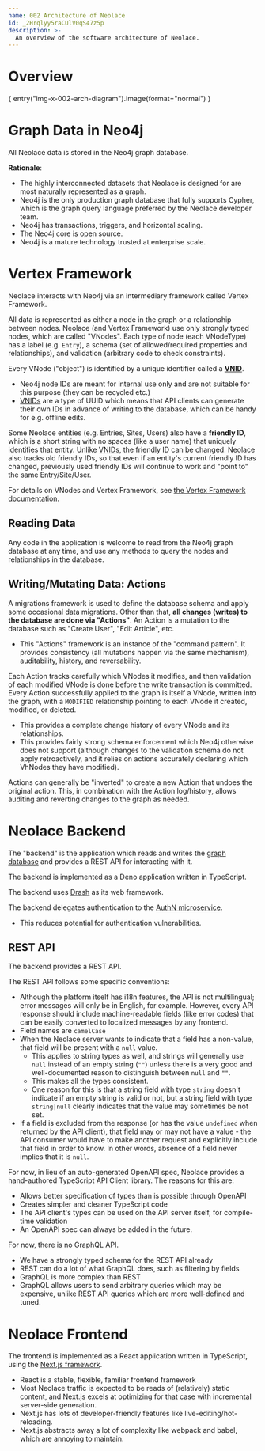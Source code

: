 ```yaml
---
name: 002 Architecture of Neolace
id: _2Hrqlyy5raCUlV0qS47z5p
description: >-
  An overview of the software architecture of Neolace.
---
```

# Overview

{ entry("img-x-002-arch-diagram").image(format="normal") }

# Graph Data in Neo4j

All Neolace data is stored in the Neo4j graph database.

**Rationale**:

* The highly interconnected datasets that Neolace is designed for are most naturally represented as a graph.
* Neo4j is the only production graph database that fully supports Cypher, which is the graph query language preferred by the Neolace developer team.
* Neo4j has transactions, triggers, and horizontal scaling.
* The Neo4j core is open source.
* Neo4j is a mature technology trusted at enterprise scale.

# Vertex Framework

Neolace interacts with Neo4j via an intermediary framework called Vertex Framework.

All data is represented as either a node in the graph or a relationship between nodes. Neolace (and Vertex Framework) use only strongly typed nodes, which are called "VNodes". Each type of node (each VNodeType) has a label (e.g. `Entry`), a schema (set of allowed/required properties and relationships), and validation (arbitrary code to check constraints).

Every VNode ("object") is identified by a unique identifier called a [**VNID**](/entry/term-VNID).

* Neo4j node IDs are meant for internal use only and are not suitable for this purpose (they can be recycled etc.)
* [VNIDs](/entry/term-VNID) are a type of UUID which means that API clients can generate their own IDs in advance of writing to the database, which can be handy for e.g. offline edits.

Some Neolace entities (e.g. Entries, Sites, Users) also have a **friendly ID**, which is a short string with no spaces (like a user name) that uniquely identifies that entity. Unlike [VNIDs](/entry/term-VNID), the friendly ID can be changed. Neolace also tracks old friendly IDs, so that even if an entity's current friendly ID has changed, previously used friendly IDs will continue to work and "point to" the same Entry/Site/User.

For details on VNodes and Vertex Framework, see [the Vertex Framework documentation](https://github.com/neolace-dev/vertex-framework).

## Reading Data

Any code in the application is welcome to read from the Neo4j graph database at any time, and use any methods to query the nodes and relationships in the database.

## Writing/Mutating Data: Actions

A migrations framework is used to define the database schema and apply some occasional data migrations. Other than that, **all changes (writes) to the database are done via "Actions"**. An Action is a mutation to the database such as "Create User", "Edit Article", etc.

* This "Actions" framework is an instance of the "command pattern". It provides consistency (all mutations happen via the same mechanism), auditability, history, and reversability.

Each Action tracks carefully which VNodes it modifies, and then validation of each modified VNode is done before the write transaction is committed. Every Action successfully applied to the graph is itself a VNode, written into the graph, with a `MODIFIED` relationship pointing to each VNode it created, modified, or deleted.

* This provides a complete change history of every VNode and its relationships.
* This provides fairly strong schema enforcement which Neo4j otherwise does not support (although changes to the validation schema do not apply retroactively, and it relies on actions accurately declaring which VhNodes they have modified).

Actions can generally be "inverted" to create a new Action that undoes the original action. This, in combination with the Action log/history, allows auditing and reverting changes to the graph as needed.


# Neolace Backend

The "backend" is the application which reads and writes the [graph database](./002-graph-data.md) and provides a REST API for interacting with it.

The backend is implemented as a Deno application written in TypeScript.

The backend uses [Drash](https://drash.land/drash/v2.x/getting-started/introduction) as its web framework.

The backend delegates authentication to the [AuthN microservice](https://keratin.tech/).

* This reduces potential for authentication vulnerabilities.

## REST API

The backend provides a REST API.

The REST API follows some specific conventions:

* Although the platform itself has i18n features, the API is not multilingual; error messages will only be in English, for example. However, every API response should include machine-readable fields (like error codes) that can be easily converted to localized messages by any frontend.
* Field names are `camelCase`
* When the Neolace server wants to indicate that a field has a non-value, that field will be present with a `null` value.
  * This applies to string types as well, and strings will generally use `null` instead of an empty string (`""`) unless there is a very good and well-documented reason to distinguish between `null` and `""`.
  * This makes all the types consistent.
  * One reason for this is that a string field with type `string` doesn't indicate if an empty string is valid or not, but a string field with type `string|null` clearly indicates that the value may sometimes be not set.
* If a field is excluded from the response (or has the value `undefined` when returned by the API client), that field may or may not have a value - the API consumer would have to make another request and explicitly include that field in order to know. In other words, absence of a field never implies that it is `null`.

For now, in lieu of an auto-generated OpenAPI spec, Neolace provides a hand-authored TypeScript API Client library. The reasons for this are:

* Allows better specification of types than is possible through OpenAPI
* Creates simpler and cleaner TypeScript code
* The API client's types can be used on the API server itself, for compile-time validation
* An OpenAPI spec can always be added in the future.

For now, there is no GraphQL API.

* We have a strongly typed schema for the REST API already
* REST can do a lot of what GraphQL does, such as filtering by fields
* GraphQL is more complex than REST
* GraphQL allows users to send arbitrary queries which may be expensive, unlike REST API queries which are more well-defined and tuned.

# Neolace Frontend

The frontend is implemented as a React application written in TypeScript, using the [Next.js framework](https://nextjs.org/).

* React is a stable, flexible, familiar frontend framework
* Most Neolace traffic is expected to be reads of (relatively) static content, and Next.js excels at optimizing for that case with incremental server-side generation.
* Next.js has lots of developer-friendly features like live-editing/hot-reloading.
* Next.js abstracts away a lot of complexity like webpack and babel, which are annoying to maintain.
